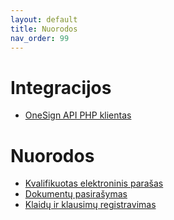 ```yaml
---
layout: default
title: Nuorodos
nav_order: 99
---
```


# Integracijos

* [OneSign API PHP klientas](https://github.com/registrucentras/onesign)

# Nuorodos

* [Kvalifikuotas elektroninis parašas](https://www.elektroninis.lt/)
* [Dokumentų pasirašymas](https://www.gosign.lt/)
* [Klaidų ir klausimų registravimas](https://github.com/registrucentras/gosign-api-integration/issues)
